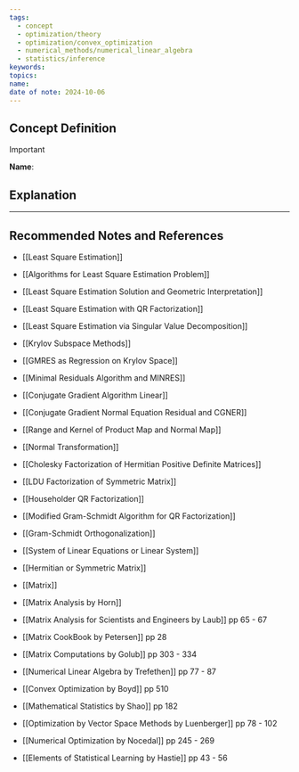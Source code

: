 ```yaml
---
tags:
  - concept
  - optimization/theory
  - optimization/convex_optimization
  - numerical_methods/numerical_linear_algebra
  - statistics/inference
keywords: 
topics: 
name: 
date of note: 2024-10-06
---
```


## Concept Definition

>[!important]
>**Name**: 



## Explanation





-----------
##  Recommended Notes and References


- [[Least Square Estimation]]
- [[Algorithms for Least Square Estimation Problem]]
- [[Least Square Estimation Solution and Geometric Interpretation]]
- [[Least Square Estimation with QR Factorization]]
- [[Least Square Estimation via Singular Value Decomposition]]

- [[Krylov Subspace Methods]]
- [[GMRES as Regression on Krylov Space]]
- [[Minimal Residuals Algorithm and MINRES]]
- [[Conjugate Gradient Algorithm Linear]]
- [[Conjugate Gradient Normal Equation Residual and CGNER]]


- [[Range and Kernel of Product Map and Normal Map]]
- [[Normal Transformation]]
- [[Cholesky Factorization of Hermitian Positive Definite Matrices]]
- [[LDU Factorization of Symmetric Matrix]]
- [[Householder QR Factorization]]
- [[Modified Gram-Schmidt Algorithm for QR Factorization]]
- [[Gram-Schmidt Orthogonalization]]


- [[System of Linear Equations or Linear System]]
- [[Hermitian or Symmetric Matrix]]
- [[Matrix]]


- [[Matrix Analysis by Horn]]
- [[Matrix Analysis for Scientists and Engineers by Laub]] pp 65 - 67
- [[Matrix CookBook by Petersen]] pp 28
- [[Matrix Computations by Golub]] pp 303 - 334
- [[Numerical Linear Algebra by Trefethen]] pp 77 - 87
- [[Convex Optimization by Boyd]] pp 510
- [[Mathematical Statistics by Shao]] pp 182
- [[Optimization by Vector Space Methods by Luenberger]] pp 78 - 102
- [[Numerical Optimization by Nocedal]] pp 245 - 269
- [[Elements of Statistical Learning by Hastie]] pp 43 - 56
